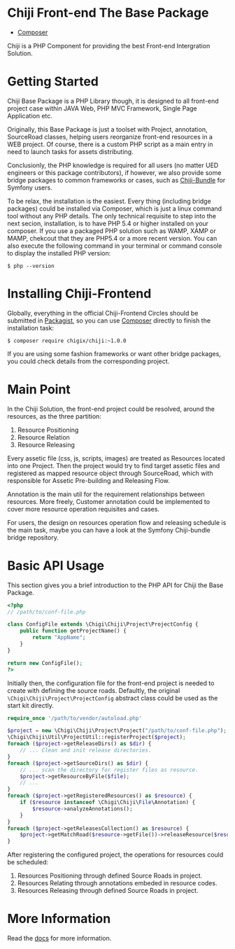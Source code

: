 Chiji Front-end The Base Package
==============

* [Composer](https://packagist.org/packages/chigix/chiji)

Chiji is a PHP Component for providing the best Front-end Intergration Solution.

# Getting Started

Chiji Base Package is a PHP Library though, it is designed to all front-end project case within JAVA Web, PHP MVC Framework, Single Page Application etc.

Originally, this Base Package is just a toolset with Project, annotation, SourceRoad classes, helping users reorganize front-end resources in a WEB project. Of course, there is a custom PHP script as a main entry in need to launch tasks for assets distributing.

Conclusionly, the PHP knowledge is required for all users (no matter UED engineers or this package contributors), if however, we also provide some bridge packages to common frameworks or cases, such as [Chiji-Bundle](https://packagist.org/packages/chigix/chiji-bundle) for Symfony users.

To be relax, the installation is the easiest. Every thing (including bridge packages) could be installed via Composer, which is just a linux command tool without any PHP details. The only technical requisite to step into the next secion, installation, is to have PHP 5.4 or higher installed on your composer. If you use a packaged PHP solution such as WAMP, XAMP or MAMP, chekcout that they are PHP5.4 or a more recent version. You can also execute the following command in your terminal or command console to display the installed PHP version:

    $ php --version

# Installing Chiji-Frontend

Globally, everything in the official Chiji-Frontend Circles should be submitted in [Packagist](https://packagist.org), so you can use [Composer](https://getcomposer.org/) directly to finish the installation task:

    $ composer require chigix/chiji:~1.0.0

If you are using some fashion frameworks or want other bridge packages, you could check details from the corresponding project.

# Main Point

In the Chiji Solution, the front-end project could be resolved, around the resources, as the three partition:

1. Resource Positioning
2. Resource Relation
3. Resource Releasing

Every assetic file (css, js, scripts, images) are treated as Resources located into one Project. Then the project would try to find target assetic files and registered as mapped resource object through SourceRoad, which with responsible for Assetic Pre-building and Releasing Flow.

Annotation is the main util for the requirement relationships between resources. More freely, Customer annotation could be implemented to cover more resource operation requisites and cases.

For users, the design on resources operation flow and releasing schedule is the main task, maybe you can have a look at the Symfony Chiji-bundle bridge repository.

# Basic API Usage

This section gives you a brief introduction to the PHP API for Chiji the Base Package.

```php
<?php
// /path/to/conf-file.php

class ConfigFile extends \Chigi\Chiji\Project\ProjectConfig {
    public function getProjectName() {
        return "AppName";
    }
}

return new ConfigFile();
?>
```

Initially then, the configuration file for the front-end project is needed to create with defining the source roads. Defaultly, the original `\Chigi\Chiji\Project\ProjectConfig` abstract class could be used as the start kit directly.

```php
require_once '/path/to/vendor/autoload.php'

$project = new \Chigi\Chiji\Project\Project("/path/to/conf-file.php");
\Chigi\Chiji\Util\ProjectUtil::registerProject($project);
foreach ($project->getReleaseDirs() as $dir) {
    // ... Clean and init release directories.
}
foreach ($project->getSourceDirs() as $dir) {
    // ... scan the directory for register files as resource.
    $project->getResourceByFile($file);
    // ...
}
foreach ($project->getRegisteredResources() as $resource) {
    if ($resource instanceof \Chigi\Chiji\File\Annotation) {
        $resource->analyzeAnnotations();
    }
}
foreach ($project->getReleasesCollection() as $resource) {
    $project->getMatchRoad($resource->getFile())->releaseResource($resource);
}
```

After registering the configured project, the operations for resources could be scheduled:

1. Resources Positioning through defined Source Roads in project.
2. Resources Relating through annotations embeded in resource codes.
3. Resources Releasing through defined Source Roads in project.

# More Information

Read the [docs](./docs) for more information.